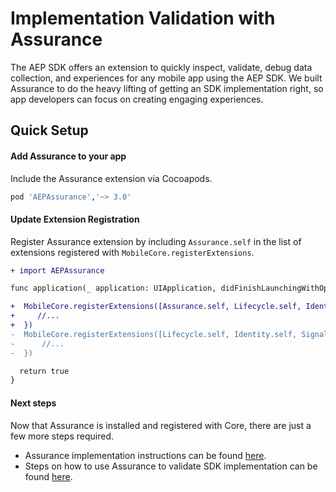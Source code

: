 # Implementation Validation with Assurance

The AEP SDK offers an extension to quickly inspect, validate, debug data collection, and experiences for any mobile app using the AEP SDK. We built Assurance to do the heavy lifting of getting an SDK implementation right, so app developers can focus on creating engaging experiences.

## Quick Setup

#### Add Assurance to your app

Include the Assurance extension via Cocoapods.

```ruby
pod 'AEPAssurance','~> 3.0'
```

#### Update Extension Registration

Register Assurance extension by including `Assurance.self` in the list of extensions registered with `MobileCore.registerExtensions`.

```diff
+ import AEPAssurance

func application(_ application: UIApplication, didFinishLaunchingWithOptions launchOptions: [UIApplication.LaunchOptionsKey: Any]?) -> Bool {

+  MobileCore.registerExtensions([Assurance.self, Lifecycle.self, Identity.self, Signal.self, ...], {
+     //...
+  })
-  MobileCore.registerExtensions([Lifecycle.self, Identity.self, Signal.self, ...], {
-      //...
-  })

  return true
} 
```

#### Next steps

Now that Assurance is installed and registered with Core, there are just a few more steps required.

- Assurance implementation instructions can be found [here](https://aep-sdks.gitbook.io/docs/beta/project-griffon/set-up-project-griffon#implement-project-griffon-session-start-apis-ios).
- Steps on how to use Assurance to validate SDK implementation can be found [here](https://aep-sdks.gitbook.io/docs/beta/project-griffon/using-project-griffon).
